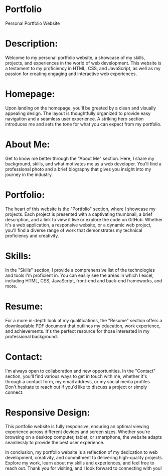 # Portfolio
Personal Portfolio Website 


# Description:
Welcome to my personal portfolio website, a showcase of my skills, projects, and experiences in the world of web development. This website is a testament to my proficiency in HTML, CSS, and JavaScript, as well as my passion for creating engaging and interactive web experiences.

# Homepage:
Upon landing on the homepage, you'll be greeted by a clean and visually appealing design. The layout is thoughtfully organized to provide easy navigation and a seamless user experience. A striking hero section introduces me and sets the tone for what you can expect from my portfolio.

# About Me:
Get to know me better through the "About Me" section. Here, I share my background, skills, and what motivates me as a web developer. You'll find a professional photo and a brief biography that gives you insight into my journey in the industry.

# Portfolio:
The heart of this website is the "Portfolio" section, where I showcase my projects. Each project is presented with a captivating thumbnail, a brief description, and a link to view it live or explore the code on GitHub. Whether it's a web application, a responsive website, or a dynamic web project, you'll find a diverse range of work that demonstrates my technical proficiency and creativity.

# Skills:
In the "Skills" section, I provide a comprehensive list of the technologies and tools I'm proficient in. You can easily see the areas in which I excel, including HTML, CSS, JavaScript, front-end and back-end frameworks, and more.

# Resume:
For a more in-depth look at my qualifications, the "Resume" section offers a downloadable PDF document that outlines my education, work experience, and achievements. It's the perfect resource for those interested in my professional background.

# Contact:
I'm always open to collaboration and new opportunities. In the "Contact" section, you'll find various ways to get in touch with me, whether it's through a contact form, my email address, or my social media profiles. Don't hesitate to reach out if you'd like to discuss a project or simply connect.


# Responsive Design:
This portfolio website is fully responsive, ensuring an optimal viewing experience across different devices and screen sizes. Whether you're browsing on a desktop computer, tablet, or smartphone, the website adapts seamlessly to provide the best user experience.

In conclusion, my portfolio website is a reflection of my dedication to web development, creativity, and commitment to delivering high-quality projects. Explore my work, learn about my skills and experiences, and feel free to reach out. Thank you for visiting, and I look forward to connecting with you!
